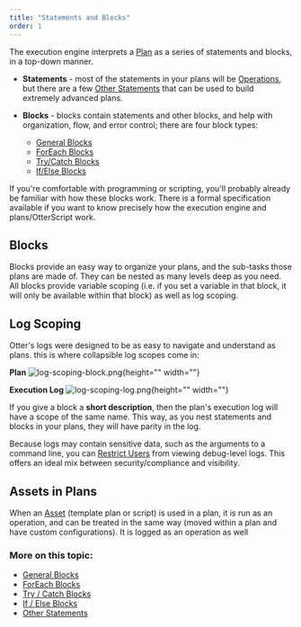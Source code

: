 ```yaml
---
title: "Statements and Blocks"
order: 1
---
```


The execution engine interprets a [Plan](/docs/otter/scripting-in-otter/otter-otterscript-and-operations) as a series of statements and blocks, in a top-down manner.

* **Statements** - most of the statements in your plans will be [Operations](/docs/otter/scripting-in-otter/otter-otterscript-and-operations#operations), but there are a few [Other Statements](/docs/executionengine/overview/statements-and-blocks/other) that can be used to build extremely advanced plans.

* **Blocks** - blocks contain statements and other blocks, and help with organization, flow, and error control; there are four block types:
    * [General Blocks](/docs/executionengine/overview/statements-and-blocks/general)
    * [ForEach Blocks](/docs/executionengine/overview/statements-and-blocks/foreach)
    * [Try/Catch Blocks](/docs/executionengine/otterscript/statements-and-blocks/try-catch)
    * [If/Else Blocks](/docs/executionengine/overview/statements-and-blocks/if-else)
    
If you're comfortable with programming or scripting, you'll probably already be familiar with how these blocks work. There is a formal specification available if you want to know precisely how the execution engine and plans/OtterScript work.

## Blocks
Blocks provide an easy way to organize your plans, and the sub-tasks those plans are made of. They can be nested as many levels deep as you need. All blocks provide variable scoping (i.e. if you set a variable in that block, it will only be available within that block) as well as log scoping.

## Log Scoping
Otter's logs were designed to be as easy to navigate and understand as plans. this is where collapsible log scopes come in:

**Plan**
![log-scoping-block.png](/resources/docs/log-scoping-block%282%29.png){height="" width=""}

**Execution Log**
![log-scoping-log.png](/resources/docs/log-scoping-log%281%29.png){height="" width=""}

If you give a block a **short description**, then the plan's execution log will have a scope of the same name. This way, as you nest statements and blocks in your plans, they will have parity in the log.

Because logs may contain sensitive data, such as the arguments to a command line, you can [Restrict Users](/docs/otter/configuring-for-your-team/otter-administration-security) from viewing debug-level logs. This offers an ideal mix between security/compliance and visibility.

## Assets in Plans
When an [Asset](/docs/otter/scripting-in-otter/otter-core-concepts-assets) (template plan or script) is used in a plan, it is run as an operation, and can be treated in the same way (moved within a plan and have custom configurations). It is logged as an operation as well

### More on this topic:
* [General Blocks](/docs/executionengine/overview/statements-and-blocks/general)
* [ForEach Blocks](/docs/executionengine/otterscript/statements-and-blocks/foreach)
* [Try / Catch Blocks](/docs/executionengine/otterscript/statements-and-blocks/try-catch)
* [If / Else Blocks](/docs/executionengine/overview/statements-and-blocks/if-else)
* [Other Statements](/docs/executionengine/overview/statements-and-blocks/other)